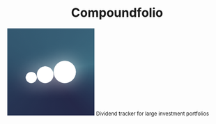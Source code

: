 <p align="center">
  <h1 align="center">Compoundfolio</h1>
  <img width="200" height="200" src="./src/core/images/logo.png" alt="Logo">
  <small align="center">Dividend tracker for large investment portfolios</small>
</p>
